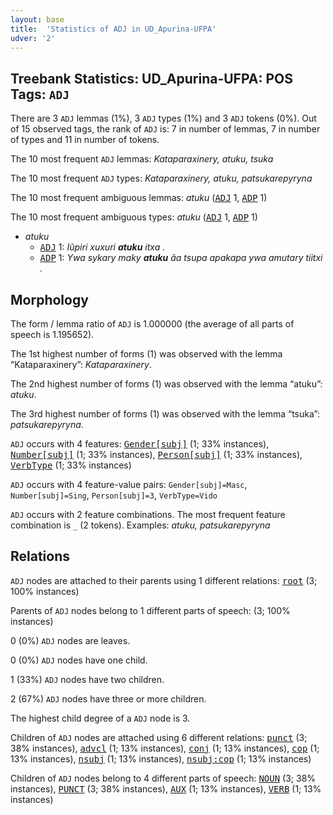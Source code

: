 ```yaml
---
layout: base
title:  'Statistics of ADJ in UD_Apurina-UFPA'
udver: '2'
---
```


## Treebank Statistics: UD_Apurina-UFPA: POS Tags: `ADJ`

There are 3 `ADJ` lemmas (1%), 3 `ADJ` types (1%) and 3 `ADJ` tokens (0%).
Out of 15 observed tags, the rank of `ADJ` is: 7 in number of lemmas, 7 in number of types and 11 in number of tokens.

The 10 most frequent `ADJ` lemmas: <em>Kataparaxinery, atuku, tsuka</em>

The 10 most frequent `ADJ` types:  <em>Kataparaxinery, atuku, patsukarepyryna</em>

The 10 most frequent ambiguous lemmas: <em>atuku</em> (<tt><a href="apu_ufpa-pos-ADJ.html">ADJ</a></tt> 1, <tt><a href="apu_ufpa-pos-ADP.html">ADP</a></tt> 1)

The 10 most frequent ambiguous types:  <em>atuku</em> (<tt><a href="apu_ufpa-pos-ADJ.html">ADJ</a></tt> 1, <tt><a href="apu_ufpa-pos-ADP.html">ADP</a></tt> 1)


* <em>atuku</em>
  * <tt><a href="apu_ufpa-pos-ADJ.html">ADJ</a></tt> 1: <em>Iũpiri xuxuri <b>atuku</b> itxa .</em>
  * <tt><a href="apu_ufpa-pos-ADP.html">ADP</a></tt> 1: <em>Ywa sykary maky <b>atuku</b> ãa tsupa apakapa ywa amutary tiitxi .</em>

## Morphology

The form / lemma ratio of `ADJ` is 1.000000 (the average of all parts of speech is 1.195652).

The 1st highest number of forms (1) was observed with the lemma “Kataparaxinery”: <em>Kataparaxinery</em>.

The 2nd highest number of forms (1) was observed with the lemma “atuku”: <em>atuku</em>.

The 3rd highest number of forms (1) was observed with the lemma “tsuka”: <em>patsukarepyryna</em>.

`ADJ` occurs with 4 features: <tt><a href="apu_ufpa-feat-Gender-subj.html">Gender[subj]</a></tt> (1; 33% instances), <tt><a href="apu_ufpa-feat-Number-subj.html">Number[subj]</a></tt> (1; 33% instances), <tt><a href="apu_ufpa-feat-Person-subj.html">Person[subj]</a></tt> (1; 33% instances), <tt><a href="apu_ufpa-feat-VerbType.html">VerbType</a></tt> (1; 33% instances)

`ADJ` occurs with 4 feature-value pairs: `Gender[subj]=Masc`, `Number[subj]=Sing`, `Person[subj]=3`, `VerbType=Vido`

`ADJ` occurs with 2 feature combinations.
The most frequent feature combination is `_` (2 tokens).
Examples: <em>atuku, patsukarepyryna</em>


## Relations

`ADJ` nodes are attached to their parents using 1 different relations: <tt><a href="apu_ufpa-dep-root.html">root</a></tt> (3; 100% instances)

Parents of `ADJ` nodes belong to 1 different parts of speech:  (3; 100% instances)

0 (0%) `ADJ` nodes are leaves.

0 (0%) `ADJ` nodes have one child.

1 (33%) `ADJ` nodes have two children.

2 (67%) `ADJ` nodes have three or more children.

The highest child degree of a `ADJ` node is 3.

Children of `ADJ` nodes are attached using 6 different relations: <tt><a href="apu_ufpa-dep-punct.html">punct</a></tt> (3; 38% instances), <tt><a href="apu_ufpa-dep-advcl.html">advcl</a></tt> (1; 13% instances), <tt><a href="apu_ufpa-dep-conj.html">conj</a></tt> (1; 13% instances), <tt><a href="apu_ufpa-dep-cop.html">cop</a></tt> (1; 13% instances), <tt><a href="apu_ufpa-dep-nsubj.html">nsubj</a></tt> (1; 13% instances), <tt><a href="apu_ufpa-dep-nsubj-cop.html">nsubj:cop</a></tt> (1; 13% instances)

Children of `ADJ` nodes belong to 4 different parts of speech: <tt><a href="apu_ufpa-pos-NOUN.html">NOUN</a></tt> (3; 38% instances), <tt><a href="apu_ufpa-pos-PUNCT.html">PUNCT</a></tt> (3; 38% instances), <tt><a href="apu_ufpa-pos-AUX.html">AUX</a></tt> (1; 13% instances), <tt><a href="apu_ufpa-pos-VERB.html">VERB</a></tt> (1; 13% instances)

